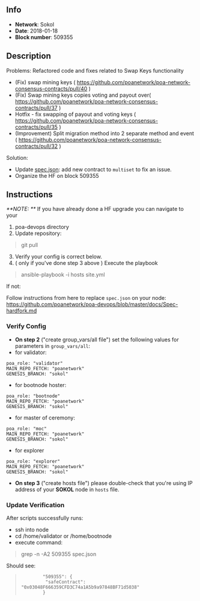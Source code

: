 ## Info
* **Network**: Sokol
* **Date**: 2018-01-18
* **Block number**: 509355

## Description
Problems:  Refactored code and fixes related to Swap Keys functionality
- (Fix) swap mining keys  ( https://github.com/poanetwork/poa-network-consensus-contracts/pull/40 )
- (Fix) Swap mining keys copies voting and payout over( https://github.com/poanetwork/poa-network-consensus-contracts/pull/37 ) 
- Hotfix - fix swapping of payout and voting keys ( https://github.com/poanetwork/poa-network-consensus-contracts/pull/35 )
- (Improvement) Split migration method into 2 separate method and event ( https://github.com/poanetwork/poa-network-consensus-contracts/pull/32 )

Solution:

- Update [spec.json](https://github.com/poanetwork/poa-chain-spec/blob/sokol/spec.json): add new contract to `multiset` to fix an issue.
- Organize the HF on block 509355

## Instructions

_**NOTE: **_ If you have already done a HF upgrade you can navigate to your 

1. poa-devops directory
2. Update repository:
> git pull
3. Verify your config is correct below.
4. ( only if you've done step 3 above ) Execute the playbook
> ansible-playbook -i hosts site.yml


If not:

Follow instructions from here to replace `spec.json` on your node:
https://github.com/poanetwork/poa-devops/blob/master/docs/Spec-hardfork.md

### Verify Config

* **On step 2** ("create group_vars/all file") set the following values for parameters in  `group_vars/all`:
* for validator:
```
poa_role: "validator"
MAIN_REPO_FETCH: "poanetwork"
GENESIS_BRANCH: "sokol"
```

* for bootnode hoster:
```
poa_role: "bootnode"
MAIN_REPO_FETCH: "poanetwork"
GENESIS_BRANCH: "sokol"
```

* for master of ceremony:
```
poa_role: "moc"
MAIN_REPO_FETCH: "poanetwork"
GENESIS_BRANCH: "sokol"
```

* for explorer
```
poa_role: "explorer"
MAIN_REPO_FETCH: "poanetwork"
GENESIS_BRANCH: "sokol"
```

* **On step 3** ("create hosts file") please double-check that you're using IP address of your **SOKOL** node in `hosts` file.

### Update Verification

After scripts successfully runs:

- ssh into node
- cd /home/validator or /home/bootnode
- execute command:
> grep -n -A2 509355 spec.json

Should see:

>             "509355": {
>              "safeContract": "0x03048F666359CFD3C74a1A5b9a97848BF71d5038"
>             }


